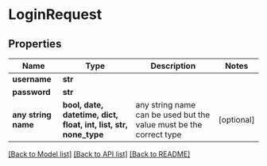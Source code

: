 # LoginRequest

## Properties

 Name                | Type                                                             | Description                                                        | Notes      
---------------------|------------------------------------------------------------------|--------------------------------------------------------------------|------------
 **username**        | **str**                                                          |                                                                    |
 **password**        | **str**                                                          |                                                                    |
 **any string name** | **bool, date, datetime, dict, float, int, list, str, none_type** | any string name can be used but the value must be the correct type | [optional] 

[[Back to Model list]](../README.md#documentation-for-models) [[Back to API list]](../README.md#documentation-for-api-endpoints) [[Back to README]](../README.md)


